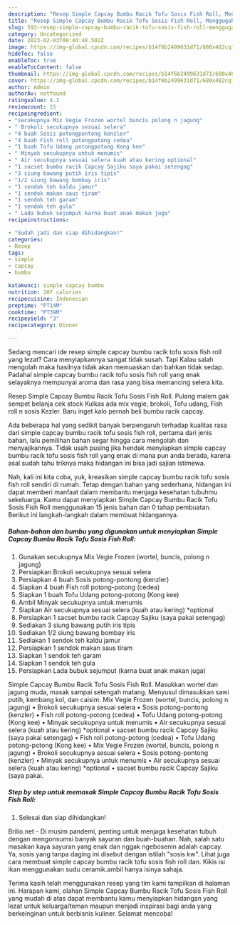 ```yaml
---
description: "Resep Simple Capcay Bumbu Racik Tofu Sosis Fish Roll, Menggugah Selera"
title: "Resep Simple Capcay Bumbu Racik Tofu Sosis Fish Roll, Menggugah Selera"
slug: 593-resep-simple-capcay-bumbu-racik-tofu-sosis-fish-roll-menggugah-selera
category: Uncategorized
date: 2023-02-03T00:44:48.502Z
image: https://img-global.cpcdn.com/recipes/b14f6b2499631d71/680x482cq70/simple-capcay-bumbu-racik-tofu-sosis-fish-roll-foto-resep-utama.jpg
hideToc: false
enableToc: true
enableTocContent: false
thumbnail: https://img-global.cpcdn.com/recipes/b14f6b2499631d71/680x482cq70/simple-capcay-bumbu-racik-tofu-sosis-fish-roll-foto-resep-utama.jpg
cover: https://img-global.cpcdn.com/recipes/b14f6b2499631d71/680x482cq70/simple-capcay-bumbu-racik-tofu-sosis-fish-roll-foto-resep-utama.jpg
author: Admin
authorAv: notfound
ratingvalue: 4.1
reviewcount: 15
recipeingredient:
- "secukupnya Mix Vegie Frozen wortel buncis polong n jagung"
- " Brokoli secukupnya sesuai selera"
- "4 buah Sosis potongpontong kenzler"
- "4 buah Fish roll potongpotong cedea"
- "1 buah Tofu Udang potongpotong Kong kee"
- " Minyak secukupnya untuk menumis"
- " Air secukupnya sesuai selera kuah atau kering optional"
- "1 sacset bumbu racik Capcay Sajiku saya pakai setengag"
- "3 siung bawang putih iris tipis"
- "1/2 siung bawang bombay iris"
- "1 sendok teh kaldu jamur"
- "1 sendok makan saus tiram"
- "1 sendok teh garam"
- "1 sendok teh gula"
- " Lada bubuk sejumput karna buat anak makan juga"
recipeinstructions:

- "Sudah jadi dan siap dihidangkan!"
categories:
- Resep
tags:
- simple
- capcay
- bumbu

katakunci: simple capcay bumbu 
nutrition: 207 calories
recipecuisine: Indonesian
preptime: "PT14M"
cooktime: "PT39M"
recipeyield: "3"
recipecategory: Dinner

---
```



Sedang mencari ide resep simple capcay bumbu racik tofu sosis fish roll yang lezat? Cara menyiapkannya sangat tidak susah. Tapi Kalau salah mengolah maka hasilnya tidak akan memuaskan dan bahkan tidak sedap. Padahal simple capcay bumbu racik tofu sosis fish roll yang enak selayaknya mempunyai aroma dan rasa yang bisa memancing selera kita.


Resep Simple Capcay Bumbu Racik Tofu Sosis Fish Roll. Pulang malem gak sempet belanja cek stock Kulkas ada mix vegie, brokoli, Tofu udang, Fish roll n sosis Kezler. Baru inget kalo pernah beli bumbu racik capcay.

Ada beberapa hal yang sedikit banyak berpengaruh terhadap kualitas rasa dari simple capcay bumbu racik tofu sosis fish roll, pertama dari jenis bahan, lalu pemilihan bahan segar hingga cara mengolah dan menyajikannya. Tidak usah pusing jika hendak menyiapkan simple capcay bumbu racik tofu sosis fish roll yang enak di mana pun anda berada, karena asal sudah tahu triknya maka hidangan ini bisa jadi sajian istimewa.


Nah, kali ini kita coba, yuk, kreasikan simple capcay bumbu racik tofu sosis fish roll sendiri di rumah. Tetap dengan bahan yang sederhana, hidangan ini dapat memberi manfaat dalam membantu menjaga kesehatan tubuhmu sekeluarga. Kamu dapat menyiapkan Simple Capcay Bumbu Racik Tofu Sosis Fish Roll menggunakan 15 jenis bahan dan 0 tahap pembuatan. Berikut ini langkah-langkah dalam membuat hidangannya.

<!--inarticleads1-->

##### Bahan-bahan dan bumbu yang digunakan untuk menyiapkan Simple Capcay Bumbu Racik Tofu Sosis Fish Roll:

1. Gunakan secukupnya Mix Vegie Frozen (wortel, buncis, polong n jagung)
1. Persiapkan  Brokoli secukupnya sesuai selera
1. Persiapkan 4 buah Sosis potong-pontong (kenzler)
1. Siapkan 4 buah Fish roll potong-potong (cedea)
1. Siapkan 1 buah Tofu Udang potong-potong (Kong kee)
1. Ambil  Minyak secukupnya untuk menumis
1. Siapkan  Air secukupnya sesuai selera (kuah atau kering) *optional
1. Persiapkan 1 sacset bumbu racik Capcay Sajiku (saya pakai setengag)
1. Sediakan 3 siung bawang putih iris tipis
1. Sediakan 1/2 siung bawang bombay iris
1. Sediakan 1 sendok teh kaldu jamur
1. Persiapkan 1 sendok makan saus tiram
1. Siapkan 1 sendok teh garam
1. Siapkan 1 sendok teh gula
1. Persiapkan  Lada bubuk sejumput (karna buat anak makan juga)


Simple Capcay Bumbu Racik Tofu Sosis Fish Roll. Masukkan wortel dan jagung muda, masak sampai setengah matang. Menyusul dimasukkan sawi putih, kembang kol, dan caisim. Mix Vegie Frozen (wortel, buncis, polong n jagung) • Brokoli secukupnya sesuai selera • Sosis potong-pontong (kenzler) • Fish roll potong-potong (cedea) • Tofu Udang potong-potong (Kong kee) • Minyak secukupnya untuk menumis • Air secukupnya sesuai selera (kuah atau kering) *optional • sacset bumbu racik Capcay Sajiku (saya pakai setengag) • Fish roll potong-potong (cedea) • Tofu Udang potong-potong (Kong kee) • Mix Vegie Frozen (wortel, buncis, polong n jagung) • Brokoli secukupnya sesuai selera • Sosis potong-pontong (kenzler) • Minyak secukupnya untuk menumis • Air secukupnya sesuai selera (kuah atau kering) *optional • sacset bumbu racik Capcay Sajiku (saya pakai. 

<!--inarticleads2-->

##### Step by step untuk memasak Simple Capcay Bumbu Racik Tofu Sosis Fish Roll:


1. Selesai dan siap dihidangkan!

Brilio.net - Di musim pandemi, penting untuk menjaga kesehatan tubuh dengan mengonsumsi banyak sayuran dan buah-buahan. Nah, salah satu masakan kaya sayuran yang enak dan nggak ngebosenin adalah capcay. Ya, sosis yang tanpa daging ini disebut dengan istilah &#34;sosis kw&#34;. Lihat juga cara membuat simple capcay bumbu racik tofu sosis fish roll dan. Kikis isi ikan menggunakan sudu ceramik.ambil hanya isinya sahaja. 

Terima kasih telah menggunakan resep yang tim kami tampilkan di halaman ini. Harapan kami, olahan Simple Capcay Bumbu Racik Tofu Sosis Fish Roll yang mudah di atas dapat membantu kamu menyiapkan hidangan yang lezat untuk keluarga/teman maupun menjadi inspirasi bagi anda yang berkeinginan untuk berbisnis kuliner. Selamat mencoba!
